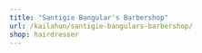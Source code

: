 ```yaml
---
title: "Santigie Bangular's Barbershop"
url: /kailahun/santigie-bangulars-barbershop/
shop: hairdresser
---
```

